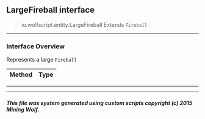## LargeFireball __interface__

>io.wolfscript.entity.LargeFireball
>Extends `Fireball`

---

### Interface Overview

Represents a large `Fireball`

Method | Type   
--- | :--- 



---

---


##### This file was system generated using custom scripts copyright (c) 2015 Mining Wolf.
	

